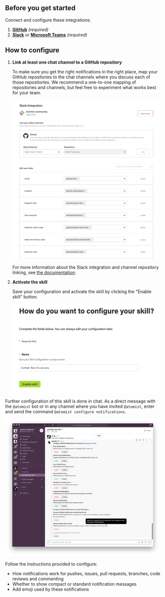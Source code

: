 ## Before you get started

Connect and configure these integrations:

1.  [**GitHub**][github] _(required)_
2.  [**Slack**][slack] or [**Microsoft Teams**][msteams] _(required)_

[github]: https://go.atomist.com/catalog/integration/github "GitHub Integration"
[slack]: https://go.atomist.com/catalog/integration/slack "Slack Integration"
[msteams]:
    https://go.atomist.com/catalog/integration/microsoft-teams
    "Microsoft Teams Integration"

## How to configure

1.  **Link at least one chat channel to a GitHub repository**

    To make sure you get the right notifications in the right place, map your
    GitHub repositories to the chat channels where you discuss each of those
    repositories. We recommend a one-to-one mapping of repositories and
    channels, but feel free to experiment what works best for your team.

    ![Slack Integration Configuration](docs/images/slack-integration.png)

    For more information about the Slack integration and channel repository
    linking, see [the documentation](https://docs.atomist.com/user/slack/).

2.  **Activate the skill**

    Save your configuration and activate the skill by clicking the "Enable
    skill" button.

    ![Enable skill](docs/images/enable.png)

Further configuration of this skill is done in chat. As a direct message with
the `@atomist` bot or in any channel where you have invited `@atomist`, enter
and send the command `@atomist configure notifications`.

![Configure GitHub Notifications](docs/images/configure-notifications.png)

Follow the instructions provided to configure:

-   How notifications work for pushes, issues, pull requests, branches, code
    reviews and commenting
-   Whether to show compact or standard notification messages
-   Add emoji used by these notifications
